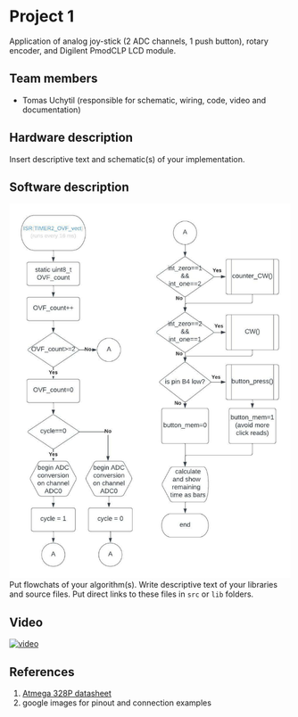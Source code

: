 # Project 1

Application of analog joy-stick (2 ADC channels, 1 push button), rotary encoder, and Digilent PmodCLP LCD module.

## Team members

* Tomas Uchytil (responsible for schematic, wiring, code, video and documentation)

## Hardware description

Insert descriptive text and schematic(s) of your implementation.

## Software description

![timer2 flowchart](img/timer2.jpeg)
Put flowchats of your algorithm(s). Write descriptive text of your libraries and source files. Put direct links to these files in `src` or `lib` folders.

## Video

[![video](https://img.youtube.com/vi/JNuxtKqhXKQ/0.jpg)](https://youtu.be/JNuxtKqhXKQ)

## References

1. [Atmega 328P datasheet](https://ww1.microchip.com/downloads/en/DeviceDoc/Atmel-7810-Automotive-Microcontrollers-ATmega328P_Datasheet.pdf)
2. google images for pinout and connection examples